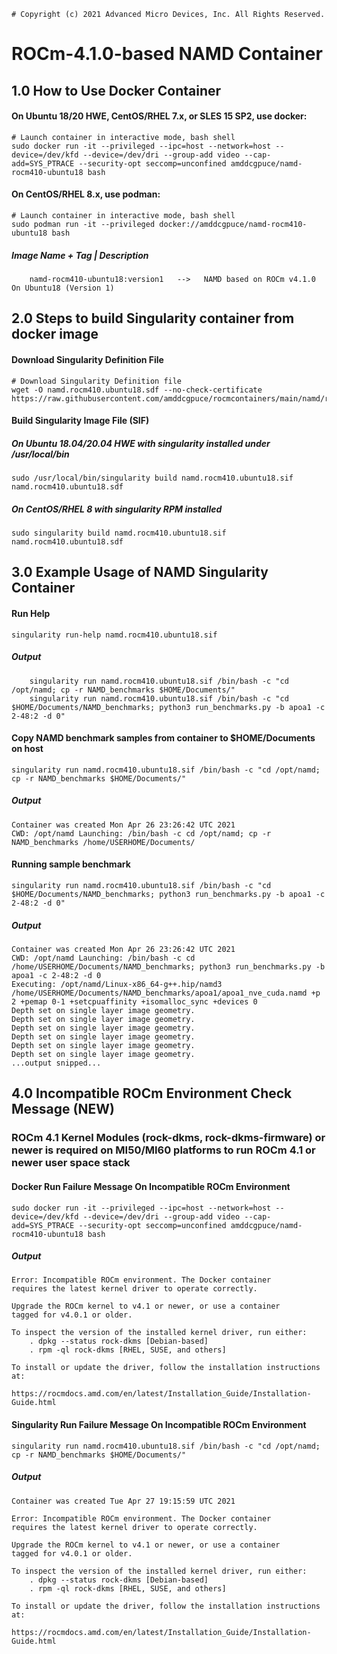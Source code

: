 ```
# Copyright (c) 2021 Advanced Micro Devices, Inc. All Rights Reserved.
```
# ROCm-4.1.0-based NAMD Container

## 1.0 How to Use Docker Container
#### On Ubuntu 18/20 HWE, CentOS/RHEL 7.x, or SLES 15 SP2, use docker:
```
# Launch container in interactive mode, bash shell
sudo docker run -it --privileged --ipc=host --network=host --device=/dev/kfd --device=/dev/dri --group-add video --cap-add=SYS_PTRACE --security-opt seccomp=unconfined amddcgpuce/namd-rocm410-ubuntu18 bash
```
#### On CentOS/RHEL 8.x, use podman:
```
# Launch container in interactive mode, bash shell
sudo podman run -it --privileged docker://amddcgpuce/namd-rocm410-ubuntu18 bash
```
##### Image Name + Tag | Description
```
    namd-rocm410-ubuntu18:version1   -->   NAMD based on ROCm v4.1.0 On Ubuntu18 (Version 1)
```

## 2.0 Steps to build Singularity container from docker image
#### Download Singularity Definition File
```
# Download Singularity Definition file
wget -O namd.rocm410.ubuntu18.sdf --no-check-certificate https://raw.githubusercontent.com/amddcgpuce/rocmcontainers/main/namd/rocm410/ubuntu18/namd.rocm410.ubuntu18.sdf
```
#### Build Singularity Image File (SIF)
##### On Ubuntu 18.04/20.04 HWE with singularity installed under /usr/local/bin
```
sudo /usr/local/bin/singularity build namd.rocm410.ubuntu18.sif namd.rocm410.ubuntu18.sdf
```
##### On CentOS/RHEL 8 with singularity RPM installed
```
sudo singularity build namd.rocm410.ubuntu18.sif namd.rocm410.ubuntu18.sdf
```

## 3.0 Example Usage of NAMD Singularity Container
#### Run Help
```
singularity run-help namd.rocm410.ubuntu18.sif
```
##### Output
```
    singularity run namd.rocm410.ubuntu18.sif /bin/bash -c "cd /opt/namd; cp -r NAMD_benchmarks $HOME/Documents/"
    singularity run namd.rocm410.ubuntu18.sif /bin/bash -c "cd $HOME/Documents/NAMD_benchmarks; python3 run_benchmarks.py -b apoa1 -c 2-48:2 -d 0"
```
#### Copy NAMD benchmark samples from container to $HOME/Documents on host
```
singularity run namd.rocm410.ubuntu18.sif /bin/bash -c "cd /opt/namd; cp -r NAMD_benchmarks $HOME/Documents/"
```
##### Output
```
Container was created Mon Apr 26 23:26:42 UTC 2021
CWD: /opt/namd Launching: /bin/bash -c cd /opt/namd; cp -r NAMD_benchmarks /home/USERHOME/Documents/
```
#### Running sample benchmark
```
singularity run namd.rocm410.ubuntu18.sif /bin/bash -c "cd $HOME/Documents/NAMD_benchmarks; python3 run_benchmarks.py -b apoa1 -c 2-48:2 -d 0"
```
##### Output
```
Container was created Mon Apr 26 23:26:42 UTC 2021
CWD: /opt/namd Launching: /bin/bash -c cd /home/USERHOME/Documents/NAMD_benchmarks; python3 run_benchmarks.py -b apoa1 -c 2-48:2 -d 0
Executing: /opt/namd/Linux-x86_64-g++.hip/namd3 /home/USERHOME/Documents/NAMD_benchmarks/apoa1/apoa1_nve_cuda.namd +p 2 +pemap 0-1 +setcpuaffinity +isomalloc_sync +devices 0
Depth set on single layer image geometry.
Depth set on single layer image geometry.
Depth set on single layer image geometry.
Depth set on single layer image geometry.
Depth set on single layer image geometry.
Depth set on single layer image geometry.
...output snipped...
```

## 4.0 Incompatible ROCm Environment Check Message (NEW)
### ROCm 4.1 Kernel Modules (rock-dkms, rock-dkms-firmware) or newer is required on MI50/MI60 platforms to run ROCm 4.1 or newer user space stack 

#### Docker Run Failure Message On Incompatible ROCm Environment
```
sudo docker run -it --privileged --ipc=host --network=host --device=/dev/kfd --device=/dev/dri --group-add video --cap-add=SYS_PTRACE --security-opt seccomp=unconfined amddcgpuce/namd-rocm410-ubuntu18 bash
```
##### Output
```
Error: Incompatible ROCm environment. The Docker container
requires the latest kernel driver to operate correctly.

Upgrade the ROCm kernel to v4.1 or newer, or use a container
tagged for v4.0.1 or older.

To inspect the version of the installed kernel driver, run either:
    . dpkg --status rock-dkms [Debian-based]
    . rpm -ql rock-dkms [RHEL, SUSE, and others]

To install or update the driver, follow the installation instructions at:
    https://rocmdocs.amd.com/en/latest/Installation_Guide/Installation-Guide.html
```

#### Singularity Run Failure Message On Incompatible ROCm Environment
```
singularity run namd.rocm410.ubuntu18.sif /bin/bash -c "cd /opt/namd; cp -r NAMD_benchmarks $HOME/Documents/"
```
##### Output
```
Container was created Tue Apr 27 19:15:59 UTC 2021

Error: Incompatible ROCm environment. The Docker container 
requires the latest kernel driver to operate correctly.

Upgrade the ROCm kernel to v4.1 or newer, or use a container 
tagged for v4.0.1 or older.

To inspect the version of the installed kernel driver, run either:
    . dpkg --status rock-dkms [Debian-based]
    . rpm -ql rock-dkms [RHEL, SUSE, and others]

To install or update the driver, follow the installation instructions at:
    https://rocmdocs.amd.com/en/latest/Installation_Guide/Installation-Guide.html

```
